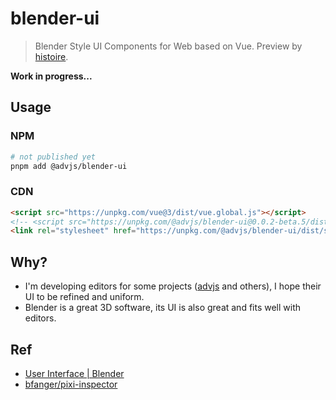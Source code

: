 # blender-ui

> Blender Style UI Components for Web based on Vue. Preview by [histoire](https://histoire.dev/).

**Work in progress...**

## Usage

### NPM

```bash
# not published yet
pnpm add @advjs/blender-ui
```

### CDN

```html
<script src="https://unpkg.com/vue@3/dist/vue.global.js"></script>
<!-- <script src="https://unpkg.com/@advjs/blender-ui@0.0.2-beta.5/dist/blender-ui.umd.cjs"></script> -->
<link rel="stylesheet" href="https://unpkg.com/@advjs/blender-ui/dist/styles.css">
```

## Why?

- I'm developing editors for some projects ([advjs](https://github.com/YunYouJun/advjs) and others), I hope their UI to be refined and uniform.
- Blender is a great 3D software, its UI is also great and fits well with editors.

## Ref

- [User Interface | Blender](https://docs.blender.org/manual/en/latest/interface/index.html)
- [bfanger/pixi-inspector](https://github.com/bfanger/pixi-inspector/tree/main/packages/blender-elements)
